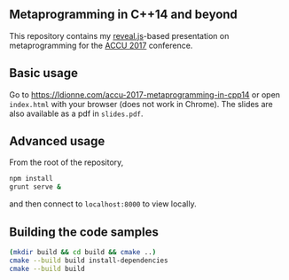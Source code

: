 ## Metaprogramming in C++14 and beyond

This repository contains my [reveal.js][]-based presentation on metaprogramming
for the [ACCU 2017][] conference.

## Basic usage
Go to https://ldionne.com/accu-2017-metaprogramming-in-cpp14 or open
`index.html` with your browser (does not work in Chrome). The slides
are also available as a pdf in `slides.pdf`.

## Advanced usage
From the root of the repository,
```sh
npm install
grunt serve &
```

and then connect to `localhost:8000` to view locally.

## Building the code samples

```sh
(mkdir build && cd build && cmake ..)
cmake --build build install-dependencies
cmake --build build
```

<!-- Links -->
[ACCU 2017]: https://conference.accu.org/site/stories/2017/schedule.html
[reveal.js]: https://github.com/hakimel/reveal.js
